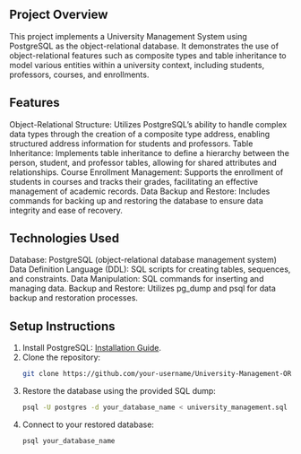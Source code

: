 ## Project Overview
This project implements a University Management System using PostgreSQL as the object-relational database. It demonstrates the use of object-relational features such as composite types and table inheritance to model various entities within a university context, including students, professors, courses, and enrollments.

## Features
Object-Relational Structure: Utilizes PostgreSQL’s ability to handle complex data types through the creation of a composite type address, enabling structured address information for students and professors.
Table Inheritance: Implements table inheritance to define a hierarchy between the person, student, and professor tables, allowing for shared attributes and relationships.
Course Enrollment Management: Supports the enrollment of students in courses and tracks their grades, facilitating an effective management of academic records.
Data Backup and Restore: Includes commands for backing up and restoring the database to ensure data integrity and ease of recovery.

## Technologies Used
Database: PostgreSQL (object-relational database management system)
Data Definition Language (DDL): SQL scripts for creating tables, sequences, and constraints.
Data Manipulation: SQL commands for inserting and managing data.
Backup and Restore: Utilizes pg_dump and psql for data backup and restoration processes.

## Setup Instructions

1. Install PostgreSQL: [Installation Guide](https://www.postgresql.org/download/).
2. Clone the repository:
   ```bash
   git clone https://github.com/your-username/University-Management-ORD-Project.git
3. Restore the database using the provided SQL dump:
   ```bash
   psql -U postgres -d your_database_name < university_management.sql
5. Connect to your restored database:
   ```bash
   psql your_database_name
